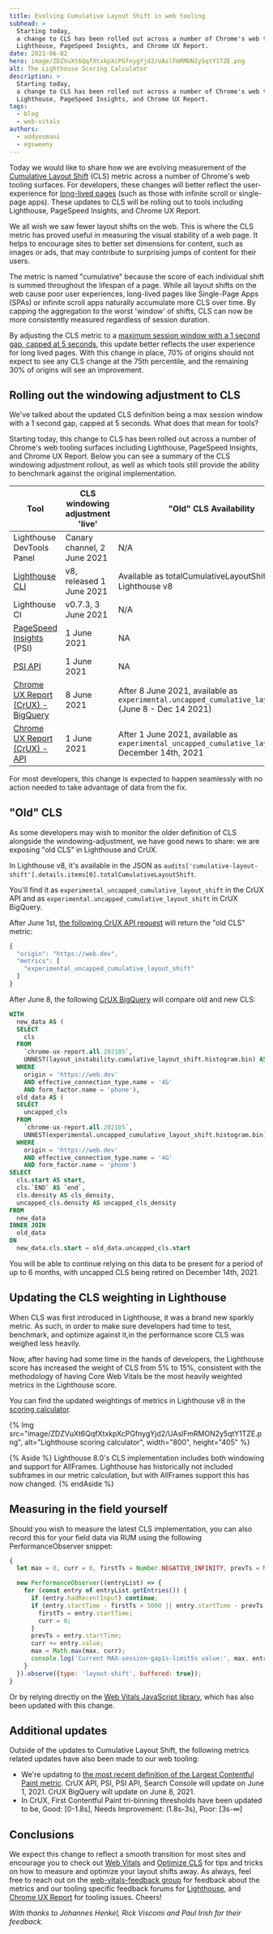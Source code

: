 ```yaml
---
title: Evolving Cumulative Layout Shift in web tooling
subhead: >
  Starting today,
  a change to CLS has been rolled out across a number of Chrome's web tooling surfaces including
  Lighthouse, PageSpeed Insights, and Chrome UX Report.
date: 2021-06-02
hero: image/ZDZVuXt6QqfXtxkpXcPGfnygYjd2/UAslFmRMON2y5qtY1TZE.png
alt: The Lighthouse Scoring Calculator
description: >
  Starting today,
  a change to CLS has been rolled out across a number of Chrome's web tooling surfaces including
  Lighthouse, PageSpeed Insights, and Chrome UX Report.
tags:
  - blog
  - web-vitals
authors:
  - addyosmani
  - egsweeny
---
```


Today we would like to share how we are evolving measurement of the
[Cumulative Layout Shift](/cls) (CLS)
metric across a number of Chrome's web tooling surfaces.
For developers, these changes will better reflect the user-experience for
[long-lived pages](/better-layout-shift-metric/)
(such as those with infinite scroll or single-page apps).
These updates to CLS will be rolling out to tools including Lighthouse,
PageSpeed Insights, and Chrome UX Report.

We all wish we saw fewer layout shifts on the web.
This is where the CLS metric has proved useful in measuring the visual stability of a web page.
It helps to encourage sites to better set dimensions for content,
such as images or ads,
that may contribute to surprising jumps of content for their users.

The metric is named "cumulative"
because the score of each individual shift is summed throughout the lifespan of a page.
While all layout shifts on the web cause poor user experiences,
long-lived pages like Single-Page Apps (SPAs) or infinite scroll apps naturally accumulate more CLS over time.
By capping the aggregation to the worst 'window' of shifts,
CLS can now be more consistently measured regardless of session duration.

By adjusting the CLS metric to a
[maximum session window with a 1 second gap, capped at 5 seconds](/evolving-cls/),
this update better reflects the user experience for long lived pages.
With this change in place,
70% of origins should not expect to see any CLS change at the 75th percentile,
and the remaining 30% of origins will see an improvement.

## Rolling out the windowing adjustment to CLS

We've talked about the updated CLS definition being a max session window with a 1 second gap,
capped at 5 seconds. What does that mean for tools?

Starting today,
this change to CLS has been rolled out across a number of Chrome's web tooling surfaces including
Lighthouse, PageSpeed Insights, and Chrome UX Report.
Below you can see a summary of the CLS windowing adjustment rollout,
as well as which tools still provide the ability to benchmark against the original implementation.

<div class="w-table-wrapper">
  <table>
    <thead>
      <tr>
        <th>Tool</th>
        <th>CLS windowing adjustment  'live'</th>
        <th>"Old" CLS Availability</th>
      </tr>
    </thead>
    <tbody>
      <tr>
        <td>Lighthouse DevTools Panel</td>
        <td>Canary channel, 2 June 2021</td>
        <td>N/A</td>
      </tr>
      <tr>
        <td><a href="https://developers.google.com/web/tools/lighthouse#cli">
        Lighthouse CLI</a></td>
        <td>v8, released 1 June 2021</td>
        <td>Available as totalCumulativeLayoutShift in Lighthouse v8</td>
      </tr>
      <tr>
        <td>Lighthouse CI</td>
        <td>v0.7.3, 3 June 2021</td>
        <td>N/A</td>
      </tr>
      <tr>
        <td><a href="https://developers.google.com/speed/pagespeed/insights/">
        PageSpeed Insights</a> (PSI)</td>
        <td>1 June 2021</td>
        <td>NA</td>
      </tr>
      <tr>
        <td><a href="https://developers.google.com/speed/docs/insights/v5/get-started">
        PSI API</a></td>
        <td>1 June 2021</td>
        <td>NA</td>
      </tr>
      <tr>
        <td><a href="https://web.dev/chrome-ux-report-bigquery/">
        Chrome UX Report (CrUX) - BigQuery</a></td>
        <td>8 June 2021</td>
        <td>After 8 June 2021, available as
        <code>experimental.uncapped_cumulative_layout_shift</code> (June 8 - Dec 14 2021)</td>
      </tr>
      <tr>
        <td><a href="https://developers.google.com/web/tools/chrome-user-experience-report/api/reference">
        Chrome UX Report (CrUX) - API</a></td>
        <td>1 June 2021</td>
        <td>After 1 June 2021, available as
        <code>experimental_uncapped_cumulative_layout_shift</code>
        December 14th, 2021</td>
      </tr>
      <tr>
    </tbody>
  </table>
</div>

For most developers,
this change is expected to happen seamlessly with no action needed to take advantage of data from the fix.

## "Old" CLS

As some developers may wish to monitor the older definition of CLS alongside the windowing-adjustment,
we have good news to share: we are exposing "old CLS" in Lighthouse and CrUX.

In Lighthouse v8,
it's available in the JSON as
`audits['cumulative-layout-shift'].details.items[0].totalCumulativeLayoutShift`.

You'll find it as
`experimental_uncapped_cumulative_layout_shift`
in the CrUX API and as
`experimental.uncapped_cumulative_layout_shift` in CrUX BigQuery.

After June 1st,
[the following CrUX API request](https://developers.google.com/web/tools/chrome-user-experience-report/api/reference/rest/v1/records/queryRecord?apix_params=%7B%22resource%22%3A%7B%22origin%22%3A%22https%3A%2F%2Fweb.dev%22%2C%22metrics%22%3A%5B%22experimental_uncapped_cumulative_layout_shift%22%5D%7D%7D)
will return the "old CLS" metric:

```js
{
  "origin": "https://web.dev",
  "metrics": [
    "experimental_uncapped_cumulative_layout_shift"
  ]
}
```

After June 8, the following
[CrUX BigQuery](https://developers.google.com/web/tools/chrome-user-experience-report/bigquery/getting-started)
will compare old and new CLS:

```sql
WITH
  new_data AS (
  SELECT
    cls
  FROM
    `chrome-ux-report.all.202105`,
    UNNEST(layout_instability.cumulative_layout_shift.histogram.bin) AS cls
  WHERE
    origin = 'https://web.dev'
    AND effective_connection_type.name = '4G'
    AND form_factor.name = 'phone'),
  old_data AS (
  SELECT
    uncapped_cls
  FROM
    `chrome-ux-report.all.202105`,
    UNNEST(experimental.uncapped_cumulative_layout_shift.histogram.bin) AS uncapped_cls
  WHERE
    origin = 'https://web.dev'
    AND effective_connection_type.name = '4G'
    AND form_factor.name = 'phone')
SELECT
  cls.start AS start,
  cls.`END` AS `end`,
  cls.density AS cls_density,
  uncapped_cls.density AS uncapped_cls_density
FROM
  new_data
INNER JOIN
  old_data
ON
  new_data.cls.start = old_data.uncapped_cls.start
```

You will be able to continue relying on this data to be present for a period of up to 6 months,
with uncapped CLS being retired on December 14th, 2021.

## Updating the CLS weighting in Lighthouse

When CLS was first introduced in Lighthouse,
it was a brand new sparkly metric.
As such, in order to make sure developers had time to test, benchmark,
and optimize against it,in the performance score CLS was weighed less heavily.

Now, after having had some time in the hands of developers,
the Lighthouse score has increased the weight of CLS from 5% to 15%,
consistent with the methodology of having Core Web Vitals
be the most heavily weighted metrics in the Lighthouse score.

You can find the updated weightings of metrics in Lighthouse v8 in the
[scoring calculator](https://googlechrome.github.io/lighthouse/scorecalc/).

{% Img
src="image/ZDZVuXt6QqfXtxkpXcPGfnygYjd2/UAslFmRMON2y5qtY1TZE.png",
alt="Lighthouse scoring calculator",
width="800", height="405" %}

{% Aside %}
Lighthouse 8.0's CLS implementation includes both windowing and support for AllFrames.
Lighthouse has historically not included subframes in our metric calculation,
but with AllFrames support this has now changed.
{% endAside %}

## Measuring in the field yourself

Should you wish to measure the latest CLS implementation,
you can also record this for your field data via RUM using the following PerformanceObserver snippet:

```js
{
  let max = 0, curr = 0, firstTs = Number.NEGATIVE_INFINITY, prevTs = Number.NEGATIVE_INFINITY;

  new PerformanceObserver((entryList) => {
    for (const entry of entryList.getEntries()) {
      if (entry.hadRecentInput) continue;
      if (entry.startTime - firstTs > 5000 || entry.startTime - prevTs > 1000) {
        firstTs = entry.startTime;
        curr = 0;
      }
      prevTs = entry.startTime;
      curr += entry.value;
      max = Math.max(max, curr);
      console.log('Current MAX-session-gap1s-limit5s value:', max, entry);
    }
  }).observe({type: 'layout-shift', buffered: true});
}
```

Or by relying directly on the
[Web Vitals JavaScript library](https://github.com/GoogleChrome/web-vitals),
which has also been updated with this change.

## Additional updates

Outside of the updates to Cumulative Layout Shift,
the following metrics related updates have also been made to our web tooling:

- We're updating to
[the most recent definition of the Largest Contentful Paint metric](https://chromium.googlesource.com/chromium/src/+/refs/heads/main/docs/speed/metrics_changelog/2020_11_lcp.md).
CrUX API, PSI, PSI API, Search Console will update on June 1, 2021. CrUX BigQuery will update on June 8, 2021.
- In CrUX, First Contentful Paint tri-binning thresholds have been updated to be,
Good: [0-1.8s], Needs Improvement: (1.8s-3s), Poor: [3s-∞]

## Conclusions

We expect this change to reflect a smooth transition for most sites and encourage you to check out
[Web Vitals](/vitals/) and
[Optimize CLS](optimize-cls)
for tips and tricks on how to measure and optimize your layout shifts away.
As always, feel free to reach out on the
[web-vitals-feedback group](https://groups.google.com/g/web-vitals-feedback)
for feedback about the metrics and our tooling specific feedback forums for
[Lighthouse](https://github.com/GoogleChrome/lighthouse), and
[Chrome UX Report](https://groups.google.com/a/chromium.org/g/chrome-ux-report)
for tooling issues. Cheers!

_With thanks to Johannes Henkel, Rick Viscomi and Paul Irish for their feedback._
